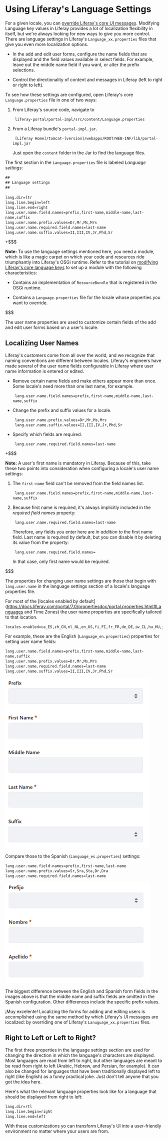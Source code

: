 # Using Liferay's Language Settings [](id=using-liferays-language-settings)

For a given locale, you can [override Liferay's core UI messages](/develop/tutorials/-/knowledge_base/7-0/modifying-liferays-language-keys).
Modifying Language key values in Liferay provides a lot of localization
flexibility in itself, but we're always looking for new ways to give you more
control. There are language settings in Liferay's `Language_xx.properties` files
that give you even more localization options.

-  In the add and edit user forms, configure the name fields that are displayed
   and the field values available in select fields. For example, leave out the
middle name field if you want, or alter the prefix selections.

-  Control the directionality of content and messages in Liferay (left to right or
   right to left).

To see how these settings are configured, open Liferay's core `Language.properties` file
in one of two ways:

1. From Liferay's source code, navigate to 

        liferay-portal/portal-impl/src/content/Language.properties

2. From a Liferay bundle's `portal-impl.jar`.

        [Liferay Home]/tomcat-[version]/webapps/ROOT/WEB-INF/lib/portal-impl.jar

    Just open the `content` folder in the Jar to find the language files.

The first section in the `Language.properties` file is labeled *Language
settings*: 

    ##
    ## Language settings
    ##

    lang.dir=ltr
    lang.line.begin=left
    lang.line.end=right
    lang.user.name.field.names=prefix,first-name,middle-name,last-name,suffix
    lang.user.name.prefix.values=Dr,Mr,Ms,Mrs
    lang.user.name.required.field.names=last-name
    lang.user.name.suffix.values=II,III,IV,Jr,Phd,Sr

+$$$

**Note:** To use the language settings mentioned here, you need a module, which is
like a magic carpet on which your code and resources ride triumphantly into
Liferay's OSGi runtime. Refer to the tutorial on
[modifying Liferay's core language keys](/develop/tutorials/-/knowledge_base/7-0/modifying-liferays-language-keys)
to set up a module with the following characteristics:

-  Contains an implementation of `ResourceBundle` that is registered in the
   OSGi runtime.

-  Contains a `Language.properties` file for the locale whose properties you
   want to override.

$$$

The user name properties are used to customize certain fields of the add and edit
user forms based on a user's locale.

## Localizing User Names [](id=localizing-user-names)

Liferay's customers come from all over the world, and we recognize that naming
conventions are different between locales. Liferay's engineers have made several
of the user name fields configurable in Liferay where user name information is
entered or edited.

-  Remove certain name fields and make others appear more than once. Some
   locale's need more than one last name, for example.

        lang.user.name.field.names=prefix,first-name,middle-name,last-name,suffix

-  Change the prefix and suffix values for a locale.

        lang.user.name.prefix.values=Dr,Mr,Ms,Mrs
        lang.user.name.suffix.values=II,III,IV,Jr,Phd,Sr

-  Specify which fields are required.

        lang.user.name.required.field.names=last-name

+$$$

**Note:** A user's first name is mandatory in Liferay. Because of this, take
these two points into consideration when configuring a locale's user name
settings:

1. The `first-name` field can't be removed from the field names list. 

        lang.user.name.field.names=prefix,first-name,middle-name,last-name,suffix

2. Because first name is required, it's always implicitly included in the
*required field names* property:

        lang.user.name.required.field.names=last-name

    Therefore, any fields you enter here are *in addition to* the first name
    field. Last name is required by default, but you can disable it by deleting its
    value from the property:

        lang.user.name.required.field.names=

    In that case, only first name would be required.

$$$

The properties for changing user name settings are those that begin with
`lang.user.name` in the language settings section of a locale's language
properties file.

For most of the [locales enabled by default](https://docs.liferay.com/portal/7.0/propertiesdoc/portal.properties.html#Languages and Time Zones) the user name properties are specifically tailored to that location.

    locales.enabled=ca_ES,zh_CN,nl_NL,en_US,fi_FI,fr_FR,de_DE,iw_IL,hu_HU,ja_JP,pt_BR,es_ES

For example, these are the English (`Language_en.properties`) properties for
setting user name fields:

    lang.user.name.field.names=prefix,first-name,middle-name,last-name,suffix
    lang.user.name.prefix.values=Dr,Mr,Ms,Mrs
    lang.user.name.required.field.names=last-name
    lang.user.name.suffix.values=II,III,IV,Jr,Phd,Sr

![Figure 1: The user name settings impact the way user information and forms appear in Liferay.](../../images/english-user-name-fields.png)

Compare those to the Spanish (`Language_es.properties`) settings:

    lang.user.name.field.names=prefix,first-name,last-name
    lang.user.name.prefix.values=Sr,Sra,Sta,Dr,Dra
    lang.user.name.required.field.names=last-name

![Figure 2: The Spanish user name settings omit the suffix and middle name fields entirely.](../../images/spanish-user-name-fields.png)

The biggest difference between the English and Spanish form fields in the images
above is that the middle name and suffix fields are omitted in the Spanish
configuration. Other differences include the specific prefix values.

¡Muy excelente! Localizing the forms for adding and editing users is
accomplished using the same method by which Liferay's UI messages are localized:
by overriding one of Liferay's `Lanuguage_xx.properties` files.

## Right to Left or Left to Right? [](id=right-to-left-or-left-to-right)

The first three properties in the language settings section are used for
changing the direction in which the language's characters are displayed. Most
languages are read from left to right, but other languages are meant to be read
from right to left (Arabic, Hebrew, and Persian, for example). It can also be
changed for languages that have been traditionally displayed left to right (like
English) as a funny practical joke. Just don't tell anyone that you got the
idea here.

Here's what the relevant language properties look like for a language that
should be displayed from right to left:

    lang.dir=rtl
    lang.line.begin=right
    lang.line.end=left

With these customizations yo can transform Liferay's UI into a user-friendly
environment no matter where your users are from.
